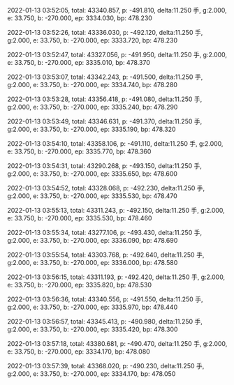 2022-01-13 03:52:05, total: 43340.857, p: -491.810, delta:11.250 手, g:2.000, e: 33.750, b: -270.000, ep: 3334.030, bp: 478.230

2022-01-13 03:52:26, total: 43336.030, p: -492.120, delta:11.250 手, g:2.000, e: 33.750, b: -270.000, ep: 3333.720, bp: 478.230

2022-01-13 03:52:47, total: 43327.056, p: -491.950, delta:11.250 手, g:2.000, e: 33.750, b: -270.000, ep: 3335.010, bp: 478.370

2022-01-13 03:53:07, total: 43342.243, p: -491.500, delta:11.250 手, g:2.000, e: 33.750, b: -270.000, ep: 3334.740, bp: 478.280

2022-01-13 03:53:28, total: 43356.418, p: -491.080, delta:11.250 手, g:2.000, e: 33.750, b: -270.000, ep: 3335.240, bp: 478.290

2022-01-13 03:53:49, total: 43346.631, p: -491.370, delta:11.250 手, g:2.000, e: 33.750, b: -270.000, ep: 3335.190, bp: 478.320

2022-01-13 03:54:10, total: 43358.106, p: -491.110, delta:11.250 手, g:2.000, e: 33.750, b: -270.000, ep: 3335.770, bp: 478.360

2022-01-13 03:54:31, total: 43290.268, p: -493.150, delta:11.250 手, g:2.000, e: 33.750, b: -270.000, ep: 3335.650, bp: 478.600

2022-01-13 03:54:52, total: 43328.068, p: -492.230, delta:11.250 手, g:2.000, e: 33.750, b: -270.000, ep: 3335.530, bp: 478.470

2022-01-13 03:55:13, total: 43311.243, p: -492.150, delta:11.250 手, g:2.000, e: 33.750, b: -270.000, ep: 3335.530, bp: 478.460

2022-01-13 03:55:34, total: 43277.106, p: -493.430, delta:11.250 手, g:2.000, e: 33.750, b: -270.000, ep: 3336.090, bp: 478.690

2022-01-13 03:55:54, total: 43303.768, p: -492.640, delta:11.250 手, g:2.000, e: 33.750, b: -270.000, ep: 3336.000, bp: 478.580

2022-01-13 03:56:15, total: 43311.193, p: -492.420, delta:11.250 手, g:2.000, e: 33.750, b: -270.000, ep: 3335.820, bp: 478.530

2022-01-13 03:56:36, total: 43340.556, p: -491.550, delta:11.250 手, g:2.000, e: 33.750, b: -270.000, ep: 3335.970, bp: 478.440

2022-01-13 03:56:57, total: 43345.413, p: -490.980, delta:11.250 手, g:2.000, e: 33.750, b: -270.000, ep: 3335.420, bp: 478.300

2022-01-13 03:57:18, total: 43380.681, p: -490.470, delta:11.250 手, g:2.000, e: 33.750, b: -270.000, ep: 3334.170, bp: 478.080

2022-01-13 03:57:39, total: 43368.020, p: -490.230, delta:11.250 手, g:2.000, e: 33.750, b: -270.000, ep: 3334.170, bp: 478.050